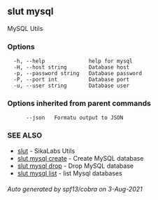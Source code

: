 ## slut mysql

MySQL Utils

### Options

```
  -h, --help              help for mysql
  -H, --host string       Database host
  -p, --password string   Database password
  -P, --port int          Database port
  -u, --user string       Database user
```

### Options inherited from parent commands

```
      --json   Formatu output to JSON
```

### SEE ALSO

* [slut](slut.md)	 - SikaLabs Utils
* [slut mysql create](slut_mysql_create.md)	 - Create MySQL database
* [slut mysql drop](slut_mysql_drop.md)	 - Drop MySQL database
* [slut mysql list](slut_mysql_list.md)	 - list Mysql databases

###### Auto generated by spf13/cobra on 3-Aug-2021
